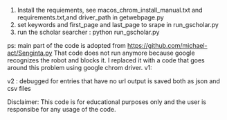1. Install the requiements, see macos_chrom_install_manual.txt and requirements.txt,and driver_path in getwebpage.py
2. set keywords and first_page and last_page  to srape in run_gscholar.py
3. run the scholar searcher : python run_gscholar.py

ps: 
main part of the code is adopted from https://github.com/michael-act/Senginta.py
That code does not run anymore because google recognizes the robot and blocks it. 
I replaced it with a code that goes around this problem using google chrom driver.
v1:

v2 : 
debugged for entries that have no url
output is saved both as json and csv files





Disclaimer: 
This code is for educational purposes only and the user is responsibe for any usage of the code.
